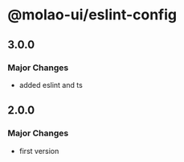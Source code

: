 # @molao-ui/eslint-config

## 3.0.0

### Major Changes

- added eslint and ts

## 2.0.0

### Major Changes

- first version
